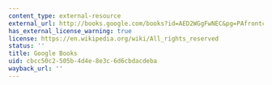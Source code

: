 ```yaml
---
content_type: external-resource
external_url: http://books.google.com/books?id=AED2WGgFwNEC&pg=PAfrontcover
has_external_license_warning: true
license: https://en.wikipedia.org/wiki/All_rights_reserved
status: ''
title: Google Books
uid: cbcc50c2-505b-4d4e-8e3c-6d6cbdacdeba
wayback_url: ''
---
```

